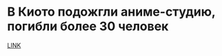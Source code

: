 # В Киото подожгли аниме-студию, погибли более 30 человек



[LINK](https://varlamov.ru/3522632.html)